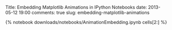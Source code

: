 Title: Embedding Matplotlib Animations in IPython Notebooks
date: 2013-05-12 19:00
comments: true
slug: embedding-matplotlib-animations

{% notebook downloads/notebooks/AnimationEmbedding.ipynb cells[2:] %}